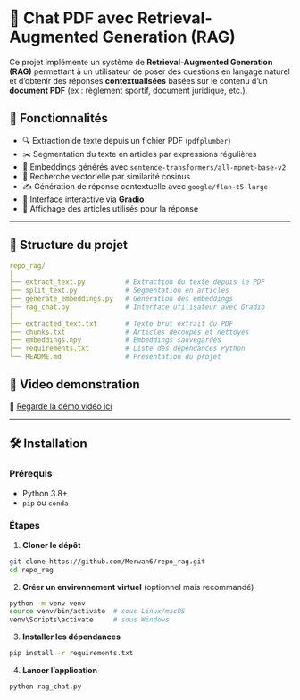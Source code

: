 # 🧠 Chat PDF avec Retrieval-Augmented Generation (RAG)

Ce projet implémente un système de **Retrieval-Augmented Generation (RAG)** permettant à un utilisateur de poser des questions en langage naturel et d’obtenir des réponses **contextualisées** basées sur le contenu d’un **document PDF** (ex : règlement sportif, document juridique, etc.).

## 🚀 Fonctionnalités

- 🔍 Extraction de texte depuis un fichier PDF (`pdfplumber`)
- ✂️ Segmentation du texte en articles par expressions régulières
- 🧠 Embeddings générés avec `sentence-transformers/all-mpnet-base-v2`
- 📌 Recherche vectorielle par similarité cosinus
- ✍️ Génération de réponse contextuelle avec `google/flan-t5-large`
- 💬 Interface interactive via **Gradio**
- 📄 Affichage des articles utilisés pour la réponse

---

## 📁 Structure du projet

```yaml
repo_rag/
│
├── extract_text.py          # Extraction du texte depuis le PDF
├── split_text.py            # Segmentation en articles
├── generate_embeddings.py   # Génération des embeddings
├── rag_chat.py              # Interface utilisateur avec Gradio
│
├── extracted_text.txt       # Texte brut extrait du PDF
├── chunks.txt               # Articles découpés et nettoyés
├── embeddings.npy           # Embeddings sauvegardés
├── requirements.txt         # Liste des dépendances Python
└── README.md                # Présentation du projet
```

## 🎥 Video demonstration

🎥 [Regarde la démo vidéo ici](./video_demo.mov)

---

## 🛠️ Installation

### Prérequis

- Python 3.8+
- `pip` ou `conda`

### Étapes

1. **Cloner le dépôt**

```bash
git clone https://github.com/Merwan6/repo_rag.git
cd repo_rag
```

2. **Créer un environnement virtuel** (optionnel mais recommandé)

```bash
python -m venv venv
source venv/bin/activate  # sous Linux/macOS
venv\Scripts\activate     # sous Windows
```

3. **Installer les dépendances**

```bash
pip install -r requirements.txt
```

4. **Lancer l’application**

```bash
python rag_chat.py
```
